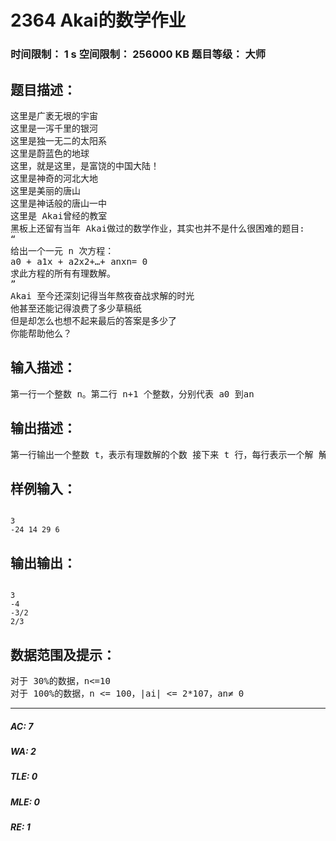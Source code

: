 # 2364 Akai的数学作业   
### 时间限制： 1 s     空间限制： 256000 KB     题目等级： 大师  
## 题目描述：  

<pre>
这里是广袤无垠的宇宙   
这里是一泻千里的银河   
这里是独一无二的太阳系   
这里是蔚蓝色的地球   
这里，就是这里，是富饶的中国大陆！   
这里是神奇的河北大地   
这里是美丽的唐山   
这里是神话般的唐山一中   
这里是 Akai曾经的教室   
黑板上还留有当年 Akai做过的数学作业，其实也并不是什么很困难的题目:   
“   
给出一个一元 n 次方程：   
a0 + a1x + a2x2+…+ anxn= 0   
求此方程的所有有理数解。
”   
Akai 至今还深刻记得当年熬夜奋战求解的时光   
他甚至还能记得浪费了多少草稿纸   
但是却怎么也想不起来最后的答案是多少了   
你能帮助他么？
</pre>
  
  
## 输入描述：  

<pre>
第一行一个整数 n。第二行 n+1 个整数，分别代表 a0 到an 
</pre>
  
  
## 输出描述：  

<pre>
第一行输出一个整数 t，表示有理数解的个数 接下来 t 行，每行表示一个解 解以分数的形式输出，要求分子和分母互质，且分母必须是正整数 特殊的，如果这个解是一个整数，那么直接把这个数输出 等价的解只需要输出一次 所有解按照从小到大的顺序输出
</pre>
  
  
## 样例输入：  

<pre><code>
3   
-24 14 29 6
</code></pre>
  
  
## 输出输出：  

<pre><code>
3   
-4   
-3/2   
2/3
</code></pre>
  
  
## 数据范围及提示：  

<pre>
对于 30%的数据，n<=10   
对于 100%的数据，n <= 100，|ai| <= 2*107，an≠ 0
</pre>
  
  
***  

##### AC: 7  
##### WA: 2  
##### TLE: 0  
##### MLE: 0  
##### RE: 1  
